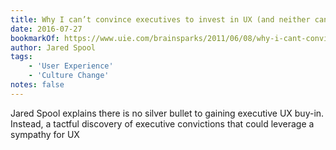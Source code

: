 ```yaml
---
title: Why I can’t convince executives to invest in UX (and neither can you)
date: 2016-07-27
bookmarkOf: https://www.uie.com/brainsparks/2011/06/08/why-i-cant-convince-executives-to-invest-in-ux-and-neither-can-you/
author: Jared Spool
tags:
    - 'User Experience'
    - 'Culture Change'
notes: false
---
```


Jared Spool explains there is no silver bullet to gaining executive UX buy-in. Instead, a tactful discovery of executive convictions that could leverage a sympathy for UX